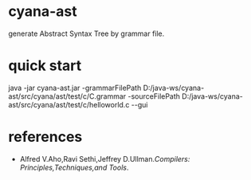 # cyana-ast
generate Abstract Syntax Tree by grammar file.


# quick start
java -jar  cyana-ast.jar  -grammarFilePath D:/java-ws/cyana-ast/src/cyana/ast/test/c/C.grammar -sourceFilePath D:/java-ws/cyana-ast/src/cyana/ast/test/c/helloworld.c --gui


# references

- Alfred V.Aho,Ravi Sethi,Jeffrey D.Ullman.*Compilers: Principles,Techniques,and Tools*.
